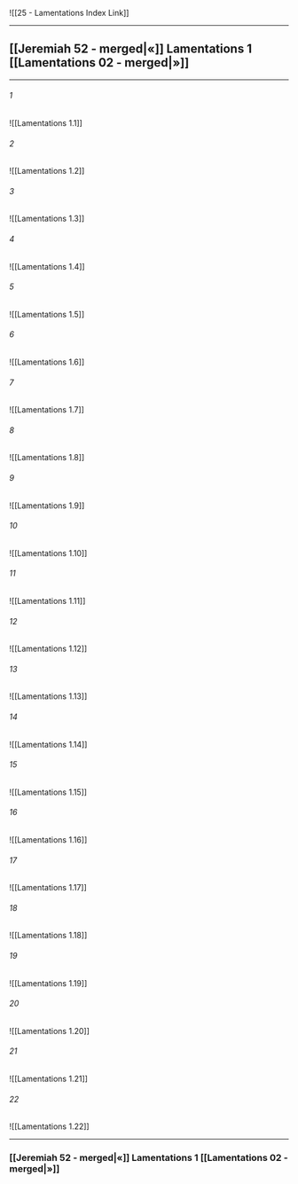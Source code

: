 ![[25 - Lamentations Index Link]]

---
##  [[Jeremiah 52 - merged|«]] Lamentations 1 [[Lamentations 02 - merged|»]]

---

###### 1
![[Lamentations 1.1]] 

###### 2
![[Lamentations 1.2]] 

###### 3
![[Lamentations 1.3]] 

###### 4
![[Lamentations 1.4]]

###### 5 
![[Lamentations 1.5]] 

###### 6
![[Lamentations 1.6]] 

###### 7
![[Lamentations 1.7]] 

###### 8
![[Lamentations 1.8]] 

###### 9
![[Lamentations 1.9]] 

###### 10
![[Lamentations 1.10]] 

###### 11
![[Lamentations 1.11]] 

###### 12
![[Lamentations 1.12]]

###### 13
![[Lamentations 1.13]] 

###### 14
![[Lamentations 1.14]] 

###### 15
![[Lamentations 1.15]]

###### 16
![[Lamentations 1.16]] 

###### 17
![[Lamentations 1.17]]

###### 18
![[Lamentations 1.18]] 

###### 19
![[Lamentations 1.19]] 

###### 20
![[Lamentations 1.20]]

###### 21
![[Lamentations 1.21]] 

###### 22
![[Lamentations 1.22]] 


---
###  [[Jeremiah 52 - merged|«]] Lamentations 1 [[Lamentations 02 - merged|»]]